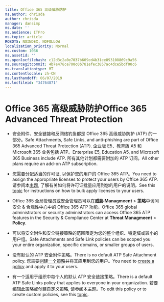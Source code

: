 ```yaml
---
title: Office 365 高级威胁防护
ms.author: chrisda
author: chrisda
manager: dansimp
ms.date: ''
ms.audience: ITPro
ms.topic: article
ROBOTS: NOINDEX, NOFOLLOW
localization_priority: Normal
ms.custom: 1036
ms.assetid: ''
ms.openlocfilehash: c12d3c2a0e7037b609ed4b31ee893108869c9a56
ms.sourcegitcommit: 4b7e478ce700c0b781efec3857ac4dce5bdf00c6
ms.translationtype: MT
ms.contentlocale: zh-CN
ms.lasthandoff: 06/07/2019
ms.locfileid: "34764871"
---
```

# <a name="office-365-advanced-threat-protection"></a><span data-ttu-id="bdd77-102">Office 365 高级威胁防护</span><span class="sxs-lookup"><span data-stu-id="bdd77-102">Office 365 Advanced Threat Protection</span></span>

- <span data-ttu-id="bdd77-103">安全附件、安全链接和反网络钓鱼都是 Office 365 高级威胁防护 (ATP) 的一部分。</span><span class="sxs-lookup"><span data-stu-id="bdd77-103">Safe Attachments, Safe Links, and anti-phishing are part of Office 365 Advanced Threat Protection (ATP).</span></span> <span data-ttu-id="bdd77-104">企业版 E5、教育版 A5 和 Microsoft 365 业务包括 ATP。</span><span class="sxs-lookup"><span data-stu-id="bdd77-104">Enterprise E5, Education A5, and Microsoft 365 Business include ATP.</span></span> <span data-ttu-id="bdd77-105">所有其他计划都需要附加的 ATP 订阅。</span><span class="sxs-lookup"><span data-stu-id="bdd77-105">All other plans require an add-on ATP subscription.</span></span>

- <span data-ttu-id="bdd77-106">您需要分配适当的许可证, 以保护您的用户的 Office 365 ATP。</span><span class="sxs-lookup"><span data-stu-id="bdd77-106">You need to assign the appropriate licenses to protect your users by Office 365 ATP.</span></span> <span data-ttu-id="bdd77-107">请参阅本[主题](https://docs.microsoft.com/office365/admin/subscriptions-and-billing/assign-licenses-to-users), 了解有关如何将许可证批量应用到您的用户的说明。</span><span class="sxs-lookup"><span data-stu-id="bdd77-107">See this [topic](https://docs.microsoft.com/office365/admin/subscriptions-and-billing/assign-licenses-to-users) for instructions on how to bulk apply licenses to your users.</span></span>

- <span data-ttu-id="bdd77-108">Office 365 全局管理员或安全管理员可以在**威胁 Managmeent** \> **策略**中访问安全 & 合规性中心中的 Office 365 ATP 功能。</span><span class="sxs-lookup"><span data-stu-id="bdd77-108">Office 365 global administrators or security administrators can access Office 365 ATP features in the Security & Compliance Center at **Threat Managmeent** \> **Policy**.</span></span>

- <span data-ttu-id="bdd77-109">可以将安全附件和安全链接策略的范围限定为您的整个组织、特定域或较小的用户组。</span><span class="sxs-lookup"><span data-stu-id="bdd77-109">Safe Attachments and Safe Link policies can be scoped you your entire organization, specific domains, or smaller groups of users.</span></span>

- <span data-ttu-id="bdd77-110">没有默认的 ATP 安全附件策略。</span><span class="sxs-lookup"><span data-stu-id="bdd77-110">There is no default ATP Safe Attachment policy.</span></span> <span data-ttu-id="bdd77-111">您需要[创建一个策略](https://docs.microsoft.com/office365/securitycompliance/set-up-atp-safe-attachments-policies)并将其应用到您的用户。</span><span class="sxs-lookup"><span data-stu-id="bdd77-111">You need to [create a policy](https://docs.microsoft.com/office365/securitycompliance/set-up-atp-safe-attachments-policies) and apply it to your users.</span></span>

- <span data-ttu-id="bdd77-112">有一个适用于组织中每个人的默认 ATP 安全链接策略。</span><span class="sxs-lookup"><span data-stu-id="bdd77-112">There is a default ATP Safe Links policy that applies to everyone in your organization.</span></span> <span data-ttu-id="bdd77-113">若要编辑此策略或创建自定义策略, 请参阅本[主题](https://docs.microsoft.com/office365/securitycompliance/set-up-atp-safe-links-policies)。</span><span class="sxs-lookup"><span data-stu-id="bdd77-113">To edit this policy or to create custom policies, see this [topic](https://docs.microsoft.com/office365/securitycompliance/set-up-atp-safe-links-policies).</span></span>
